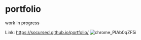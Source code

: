 # portfolio
work in progress


Link: 
https://socursed.github.io/portfolio/
![chrome_PIAb0qZF5i](https://user-images.githubusercontent.com/45186916/158002375-944fe6e3-f4a8-4f1c-94e1-3d5165642627.jpg)
